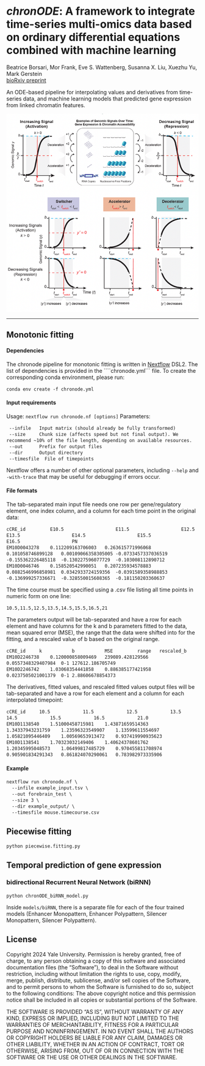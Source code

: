 # *chronODE*: A framework to integrate time-series multi-omics data based on ordinary differential equations combined with machine learning
Beatrice Borsari, Mor Frank, Eve S. Wattenberg, Susanna X. Liu, Xuezhu Yu, Mark Gerstein  
[bioRxiv preprint](https://www.biorxiv.org/content/10.1101/2023.12.13.571513v1)  

An ODE-based  pipeline for interpolating values and derivatives from time-series data, and machine learning models that predicted gene expression from linked chromatin features.

![](https://github.com/gersteinlab/chronODE/blob/main/figure1.png)

***

## Monotonic fitting

#### Dependencies

The chronode pipeline for monotonic fitting is written in [Nextflow](https://www.nextflow.io/) DSL2.
The list of dependencies is provided in the ````chronode.yml``` file. 
To create the corresponding conda environment, please run: 

```
conda env create -f chronode.yml
```

#### Input requirements

Usage: `nextflow run chronode.nf [options]`
Parameters: 
```
 --infile   Input matrix (should already be fully transformed)
 --size     Chunk size (affects speed but not final output). We recommend ~10% of the file length, depending on available resources.
 --out      Prefix for output files
 --dir      Output directory
 --timesfile  File of timepoints
```
Nextflow offers a number of other optional parameters, including `--help` and `-with-trace` that may be useful for debugging if errors occur.
#### File formats
The tab-separated main input file needs one row per gene/regulatory element, one index column, and a column for each time point in the original data:  
```
cCRE_id	        E10.5	                E11.5	                E12.5	                E13.5	                E14.5	                E15.5	                E16.5	                PN
EM10D0043278	0.112209163706003	0.263615771996068	0.101058746899128	0.00109066358305005	-0.0733457337036519	-0.155362226485118	-0.130227596077729	-0.103008112890712
EM10D0046746	0.158520542990051	0.207235934578883	0.0882546996858981	0.0342933724159356	-0.0391589358988853	-0.136999257336671	-0.328550015608365	-0.181150203360637
```
The time course must be specified using a .csv file listing all time points in numeric form on one line:
```
10.5,11.5,12.5,13.5,14.5,15.5,16.5,21
```

The parameters output will be tab-separated and have a row for each element and have columns for the k and b parameters fitted to the data, mean squared error (MSE), the range that the data were shifted into for the fitting, and a rescaled value of b based on the original range.
```
cCRE_id		k			b			MSE			range	rescaled_b
EM10D2246738	0.120000858009469	239089.428129566	0.0557348329407984	0-1	127612.186705749
EM10D2246742	1.03068354441858	0.886385177421958	0.0237505021001379	0-1	2.88606678854373
```
The derivatives, fitted values, and rescaled fitted values output files will be tab-separated and have a row for each element and a column for each interpolated timepoint:
```
cCRE_id		10.5			11.5			12.5			13.5			14.5			15.5			16.5			21.0
EM10D1138540	1.51000458715981	1.43871659514363	1.34337943231759	1.23596323549907	1.13599611554697	1.05821095446409	1.00569653913472	0.937419990935623
EM10D1138541	1.70323032149406	1.40624378601762	1.20345995048573	1.06499817485729	0.970455811708974	0.905901834291343	0.861824070290061	0.783982973335906
```
#### Example
```
nextflow run chronode.nf \
  --infile example_input.tsv \
  --out forebrain_test \
  --size 3 \
  --dir example_output/ \
  --timesfile mouse.timecourse.csv
```

## Piecewise fitting
```
python piecewise.fitting.py
```

## Temporal prediction of gene expression

### bidirectional Recurrent Neural Network (biRNN)
```
python chronODE_biRNN_model.py
```
Inside ```models/biRNN```, there is a separate file for each of the four trained models (Enhancer Monopattern, Enhancer Polypattern, Silencer Monopattern, Silencer Polypattern).


## License
Copyright 2024 Yale University.
Permission is hereby granted, free of charge, to any person obtaining a copy of this software and associated documentation files (the “Software”), to deal in the Software without restriction, including without limitation the rights to use, copy, modify, merge, publish, distribute, sublicense, and/or sell copies of the Software, and to permit persons to whom the Software is furnished to do so, subject to the following conditions:
The above copyright notice and this permission notice shall be included in all copies or substantial portions of the Software.

THE SOFTWARE IS PROVIDED “AS IS”, WITHOUT WARRANTY OF ANY KIND, EXPRESS OR IMPLIED, INCLUDING BUT NOT LIMITED TO THE WARRANTIES OF MERCHANTABILITY, FITNESS FOR A PARTICULAR PURPOSE AND NONINFRINGEMENT. IN NO EVENT SHALL THE AUTHORS OR COPYRIGHT HOLDERS BE LIABLE FOR ANY CLAIM, DAMAGES OR OTHER LIABILITY, WHETHER IN AN ACTION OF CONTRACT, TORT OR OTHERWISE, ARISING FROM, OUT OF OR IN CONNECTION WITH THE SOFTWARE OR THE USE OR OTHER DEALINGS IN THE SOFTWARE.


